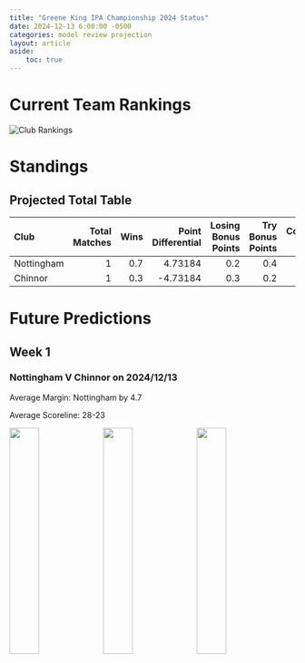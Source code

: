 ```yaml
---  
title: "Greene King IPA Championship 2024 Status"  
date: 2024-12-13 6:00:00 -0500  
categories: model review projection  
layout: article  
aside:  
    toc: true  
---
```

# Current Team Rankings


![Club Rankings](plots/rankings_Greene-King-IPA-Championship-2024.png)
# Standings

## Projected Total Table


| Club       |   Total Matches |   Wins |   Point Differential |   Losing Bonus Points |   Try Bonus Points |   Competition Points |
|:-----------|----------------:|-------:|---------------------:|----------------------:|-------------------:|---------------------:|
| Nottingham |               1 |    0.7 |              4.73184 |                   0.2 |                0.4 |                  3.4 |
| Chinnor    |               1 |    0.3 |             -4.73184 |                   0.3 |                0.2 |                  1.8 |



# Future Predictions

## Week 1

### Nottingham V Chinnor on 2024/12/13


Average Margin: Nottingham by 4.7

Average Scoreline: 28-23

<p float="left">
<img src="plots/performances_2024-12-13-Nottingham_V_Chinnor.png" width="32%" />
<img src="plots/resultbar_2024-12-13-Nottingham_V_Chinnor.png" width="32%" />
<img src="plots/spreads_2024-12-13-Nottingham_V_Chinnor.png" width="32%" />
</p>
